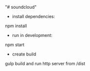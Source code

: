 "# soundcloud" 

- install dependencies:

npm install

- run in development:

npm start

- create build

gulp build and run http server from /dist



